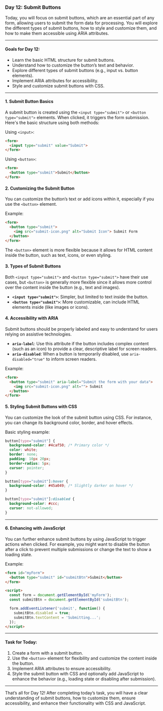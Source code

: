 ### Day 12: Submit Buttons

Today, you will focus on submit buttons, which are an essential part of any form, allowing users to submit the form data for processing. You will explore the different types of submit buttons, how to style and customize them, and how to make them accessible using ARIA attributes.

---

#### Goals for Day 12:
- Learn the basic HTML structure for submit buttons.
- Understand how to customize the button’s text and behavior.
- Explore different types of submit buttons (e.g., input vs. button elements).
- Implement ARIA attributes for accessibility.
- Style and customize submit buttons with CSS.

---

#### 1. Submit Button Basics
A submit button is created using the `<input type="submit">` or `<button type="submit">` elements. When clicked, it triggers the form submission. Here's the basic structure using both methods:

Using `<input>`:

```html
<form>
  <input type="submit" value="Submit">
</form>
```

Using `<button>`:

```html
<form>
  <button type="submit">Submit</button>
</form>
```

#### 2. Customizing the Submit Button
You can customize the button’s text or add icons within it, especially if you use the `<button>` element.

Example:

```html
<form>
  <button type="submit">
    <img src="submit-icon.png" alt="Submit Icon"> Submit Form
  </button>
</form>
```

The `<button>` element is more flexible because it allows for HTML content inside the button, such as text, icons, or even styling.

#### 3. Types of Submit Buttons
Both `<input type="submit">` and `<button type="submit">` have their use cases, but `<button>` is generally more flexible since it allows more control over the content inside the button (e.g., text and images).

- **`<input type="submit">`**: Simpler, but limited to text inside the button.
- **`<button type="submit">`**: More customizable, can include HTML elements inside (like images or icons).

#### 4. Accessibility with ARIA
Submit buttons should be properly labeled and easy to understand for users relying on assistive technologies.

- **`aria-label`**: Use this attribute if the button includes complex content (such as an icon) to provide a clear, descriptive label for screen readers.
- **`aria-disabled`**: When a button is temporarily disabled, use `aria-disabled="true"` to inform screen readers.

Example:

```html
<form>
  <button type="submit" aria-label="Submit the form with your data">
    <img src="submit-icon.png" alt=""> Submit
  </button>
</form>
```

#### 5. Styling Submit Buttons with CSS
You can customize the look of the submit button using CSS. For instance, you can change its background color, border, and hover effects.

Basic styling example:

```css
button[type="submit"] {
  background-color: #4caf50; /* Primary color */
  color: white;
  border: none;
  padding: 10px 20px;
  border-radius: 5px;
  cursor: pointer;
}

button[type="submit"]:hover {
  background-color: #45a049; /* Slightly darker on hover */
}

button[type="submit"]:disabled {
  background-color: #ccc;
  cursor: not-allowed;
}
```

---

#### 6. Enhancing with JavaScript
You can further enhance submit buttons by using JavaScript to trigger actions when clicked. For example, you might want to disable the button after a click to prevent multiple submissions or change the text to show a loading state.

Example:

```html
<form id="myForm">
  <button type="submit" id="submitBtn">Submit</button>
</form>

<script>
  const form = document.getElementById('myForm');
  const submitBtn = document.getElementById('submitBtn');

  form.addEventListener('submit', function() {
    submitBtn.disabled = true;
    submitBtn.textContent = 'Submitting...';
  });
</script>
```

---

#### Task for Today:
1. Create a form with a submit button.
2. Use the `<button>` element for flexibility and customize the content inside the button.
3. Implement ARIA attributes to ensure accessibility.
4. Style the submit button with CSS and optionally add JavaScript to enhance the behavior (e.g., loading state or disabling after submission).

---

That’s all for Day 12! After completing today’s task, you will have a clear understanding of submit buttons, how to customize them, ensure accessibility, and enhance their functionality with CSS and JavaScript.